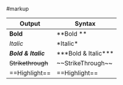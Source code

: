 
#markup

| Output              | Syntax                    |
| ------------------- | ------------------------- |
| **Bold**            | \*\*Bold \*\*             |
| *Italic*            | \*Italic\*                |
| ***Bold & Italic*** | \*\*\*Bold & Italic\*\*\* |
| ~~Strikethrough~~   | \~\~StrikeThrough\~\~     |
| ==Highlight==       | \=\=Highlight\=\=         |





